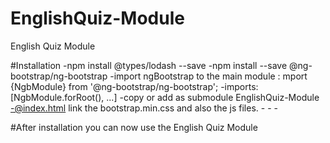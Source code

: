 # EnglishQuiz-Module
English Quiz Module


#Installation
    -npm install @types/lodash --save
    -npm install --save @ng-bootstrap/ng-bootstrap
    -import ngBootstrap to the main module : mport {NgbModule} from '@ng-bootstrap/ng-bootstrap';
    -imports: [NgbModule.forRoot(), ...]
    -copy or add as submodule EnglishQuiz-Module
    -@index.html link the bootstrap.min.css and also the js files.
    -<link rel="stylesheet" href="./assets/bootstrap.min.css">
    -<script src="./assets/jquery-3.1.1.min.js"></script> 
    -<script src="./assets/bootstrap.min.js"></script>

#After installation you can now use the English Quiz Module